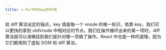 ```yaml
---
title: v-for中的key的作用
---
```


给 diff 算法设定的锚点，key 值是每一个 vnode 的唯一标识，依靠 key，我们可以更快的拿到 oldVnode 中相对应的节点。我们在操作循环出来的某一项时，diff 算法就可以准确找到我们是针对哪一项做了操作。React 中也是一样的道理，因为它们都用到了虚拟 DOM 和 diff 算法。
